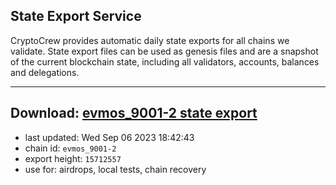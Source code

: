 ## State Export Service
CryptoCrew provides automatic daily state exports for all chains we validate. State export files can be used as genesis files and are a snapshot of the current blockchain state, including all validators, accounts, balances and delegations.

---
**Download: [evmos_9001-2 state export](https://dl.ccvalidators.com/SERVICE/evmos/evmos_9001-2_export_15712557.json)**
---

- last updated: Wed Sep 06 2023 18:42:43
- chain id: `evmos_9001-2`
- export height: `15712557`
- use for: airdrops, local tests, chain recovery
